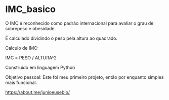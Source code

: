 # IMC_basico 

O IMC é reconhecido como padrão internacional para avaliar o grau de sobrepeso e obesidade. 

É calculado dividindo o peso pela altura ao quadrado.

Calculo de IMC:

  IMC = PESO / ALTURA^2

Construido em linguagem Python

Objetivo pessoal:
Este foi meu primeiro projeto, então por enquanto simples mais funcional.

https://about.me/junioeusebio/ 
